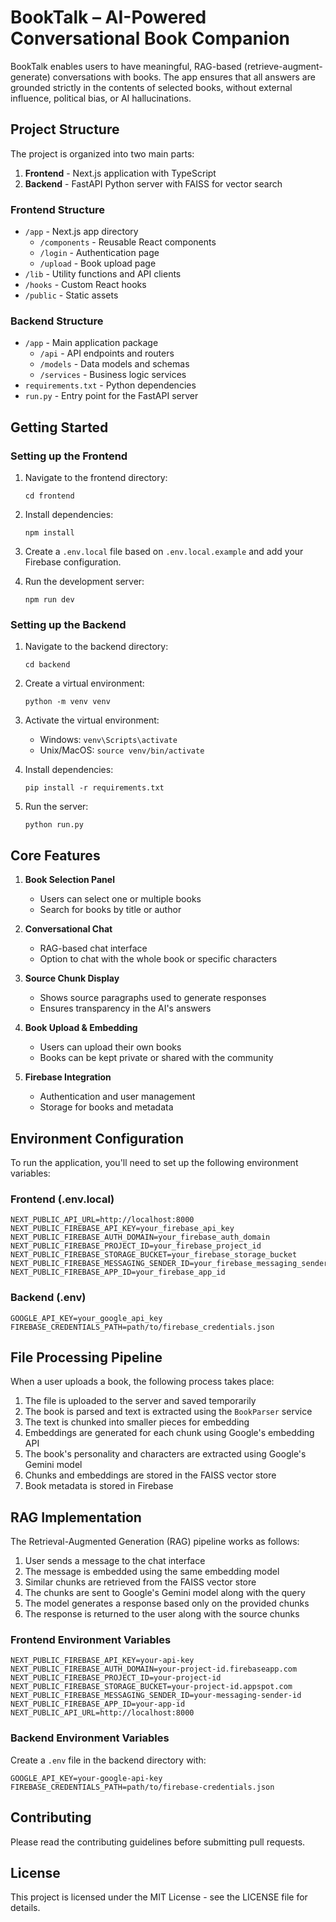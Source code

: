 # BookTalk – AI-Powered Conversational Book Companion

BookTalk enables users to have meaningful, RAG-based (retrieve-augment-generate) conversations with books. The app ensures that all answers are grounded strictly in the contents of selected books, without external influence, political bias, or AI hallucinations.

## Project Structure

The project is organized into two main parts:

1. **Frontend** - Next.js application with TypeScript
2. **Backend** - FastAPI Python server with FAISS for vector search

### Frontend Structure

- `/app` - Next.js app directory
  - `/components` - Reusable React components
  - `/login` - Authentication page
  - `/upload` - Book upload page
- `/lib` - Utility functions and API clients
- `/hooks` - Custom React hooks
- `/public` - Static assets

### Backend Structure

- `/app` - Main application package
  - `/api` - API endpoints and routers
  - `/models` - Data models and schemas
  - `/services` - Business logic services
- `requirements.txt` - Python dependencies
- `run.py` - Entry point for the FastAPI server

## Getting Started

### Setting up the Frontend

1. Navigate to the frontend directory:
   ```
   cd frontend
   ```

2. Install dependencies:
   ```
   npm install
   ```

3. Create a `.env.local` file based on `.env.local.example` and add your Firebase configuration.

4. Run the development server:
   ```
   npm run dev
   ```

### Setting up the Backend

1. Navigate to the backend directory:
   ```
   cd backend
   ```

2. Create a virtual environment:
   ```
   python -m venv venv
   ```

3. Activate the virtual environment:
   - Windows: `venv\Scripts\activate`
   - Unix/MacOS: `source venv/bin/activate`

4. Install dependencies:
   ```
   pip install -r requirements.txt
   ```

5. Run the server:
   ```
   python run.py
   ```

## Core Features

1. **Book Selection Panel**
   - Users can select one or multiple books
   - Search for books by title or author

2. **Conversational Chat**
   - RAG-based chat interface
   - Option to chat with the whole book or specific characters

3. **Source Chunk Display**
   - Shows source paragraphs used to generate responses
   - Ensures transparency in the AI's answers

4. **Book Upload & Embedding**
   - Users can upload their own books
   - Books can be kept private or shared with the community

5. **Firebase Integration**
   - Authentication and user management
   - Storage for books and metadata

## Environment Configuration

To run the application, you'll need to set up the following environment variables:

### Frontend (.env.local)

```
NEXT_PUBLIC_API_URL=http://localhost:8000
NEXT_PUBLIC_FIREBASE_API_KEY=your_firebase_api_key
NEXT_PUBLIC_FIREBASE_AUTH_DOMAIN=your_firebase_auth_domain
NEXT_PUBLIC_FIREBASE_PROJECT_ID=your_firebase_project_id
NEXT_PUBLIC_FIREBASE_STORAGE_BUCKET=your_firebase_storage_bucket
NEXT_PUBLIC_FIREBASE_MESSAGING_SENDER_ID=your_firebase_messaging_sender_id
NEXT_PUBLIC_FIREBASE_APP_ID=your_firebase_app_id
```

### Backend (.env)

```
GOOGLE_API_KEY=your_google_api_key
FIREBASE_CREDENTIALS_PATH=path/to/firebase_credentials.json
```

## File Processing Pipeline

When a user uploads a book, the following process takes place:

1. The file is uploaded to the server and saved temporarily
2. The book is parsed and text is extracted using the `BookParser` service
3. The text is chunked into smaller pieces for embedding
4. Embeddings are generated for each chunk using Google's embedding API
5. The book's personality and characters are extracted using Google's Gemini model
6. Chunks and embeddings are stored in the FAISS vector store
7. Book metadata is stored in Firebase

## RAG Implementation

The Retrieval-Augmented Generation (RAG) pipeline works as follows:

1. User sends a message to the chat interface
2. The message is embedded using the same embedding model
3. Similar chunks are retrieved from the FAISS vector store
4. The chunks are sent to Google's Gemini model along with the query
5. The model generates a response based only on the provided chunks
6. The response is returned to the user along with the source chunks

### Frontend Environment Variables

```
NEXT_PUBLIC_FIREBASE_API_KEY=your-api-key
NEXT_PUBLIC_FIREBASE_AUTH_DOMAIN=your-project-id.firebaseapp.com
NEXT_PUBLIC_FIREBASE_PROJECT_ID=your-project-id
NEXT_PUBLIC_FIREBASE_STORAGE_BUCKET=your-project-id.appspot.com
NEXT_PUBLIC_FIREBASE_MESSAGING_SENDER_ID=your-messaging-sender-id
NEXT_PUBLIC_FIREBASE_APP_ID=your-app-id
NEXT_PUBLIC_API_URL=http://localhost:8000
```

### Backend Environment Variables

Create a `.env` file in the backend directory with:

```
GOOGLE_API_KEY=your-google-api-key
FIREBASE_CREDENTIALS_PATH=path/to/firebase-credentials.json
```

## Contributing

Please read the contributing guidelines before submitting pull requests.

## License

This project is licensed under the MIT License - see the LICENSE file for details.
